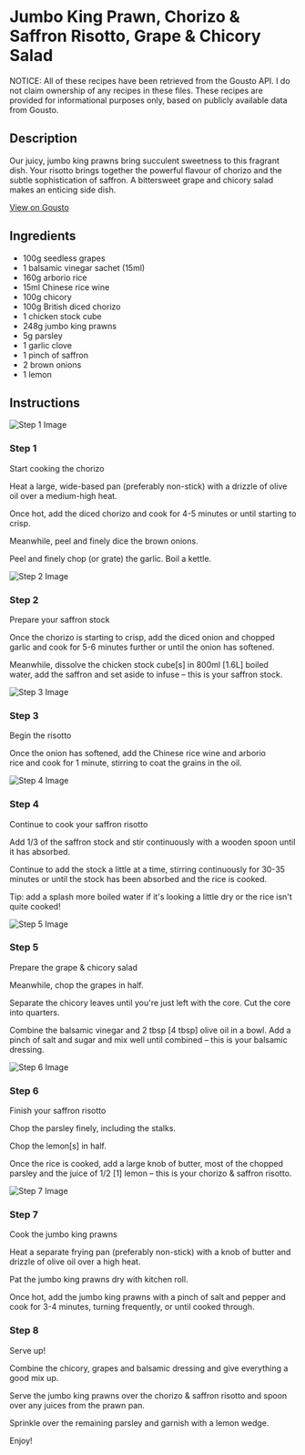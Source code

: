 # Jumbo King Prawn, Chorizo & Saffron Risotto, Grape & Chicory Salad

NOTICE: All of these recipes have been retrieved from the Gousto API. I do not claim ownership of any recipes in these files. These recipes are provided for informational purposes only, based on publicly available data from Gousto.

## Description

Our juicy, jumbo king prawns bring succulent sweetness to this fragrant dish. Your risotto brings together the powerful flavour of chorizo and the subtle sophistication of saffron. A bittersweet grape and chicory salad makes an enticing side dish.

[View on Gousto](https://www.gousto.co.uk/recipes/cookbook/jumbo-king-prawn-chorizo-saffron-risotto-grape-chicory-salad)

## Ingredients

- 100g seedless grapes
- 1 balsamic vinegar sachet (15ml)
- 160g arborio rice
- 15ml Chinese rice wine
- 100g chicory
- 100g British diced chorizo
- 1 chicken stock cube
- 248g jumbo king prawns
- 5g parsley
- 1 garlic clove
- 1 pinch of saffron
- 2 brown onions
- 1 lemon

## Instructions

![Step 1 Image](https://production-media.gousto.co.uk/cms/recipe-step-image/1512.-step-1-x200.jpg)

### Step 1

Start cooking the chorizo


Heat a large, wide-based pan (preferably non-stick) with a drizzle of olive oil over a medium-high heat.


Once hot, add the diced chorizo and cook for 4-5 minutes or until starting to crisp.


Meanwhile, peel and finely dice the brown <span class="text-highlight">onions</span>.


Peel and finely chop (or grate) the garlic. Boil a kettle.

![Step 2 Image](https://production-media.gousto.co.uk/cms/recipe-step-image/1512.-step-2-x200.jpg)

### Step 2

Prepare your saffron stock 


Once the chorizo is starting to crisp, add the diced onion and chopped garlic and cook for 5-6 minutes further or until the onion has softened.


Meanwhile, dissolve the chicken stock cube<span class="text-danger">[s]</span> in 800ml <span class="text-danger">[1.6L]</span> boiled water, add the saffron and set aside to infuse – this is your saffron stock.

![Step 3 Image](https://production-media.gousto.co.uk/cms/recipe-step-image/1512.-step-3-x200.jpg)

### Step 3

Begin the risotto 


Once the onion has softened, add the <span class="text-highlight">Chinese rice </span><span class="text-highlight">wine</span> <span class="text-highlight">and</span> arborio rice and cook for 1 minute, stirring to coat the grains in the oil.

![Step 4 Image](https://production-media.gousto.co.uk/cms/recipe-step-image/1512.-step-4-x200.jpg)

### Step 4

Continue to cook your saffron risotto


Add 1/3 of the saffron stock and stir continuously with a wooden spoon until it has absorbed.


Continue to add the stock a little at a time, stirring continuously for 30-35 minutes or until the stock has been absorbed and the rice is cooked.


Tip: add a splash more boiled water if it's looking a little dry or the rice isn't quite cooked!

![Step 5 Image](https://production-media.gousto.co.uk/cms/recipe-step-image/1512.-step-5-x200.jpg)

### Step 5

Prepare the grape &amp; chicory salad


Meanwhile, chop the grapes in half.


Separate the chicory leaves until you're just left with the core. Cut the core into quarters.


Combine the balsamic vinegar and 2 tbsp <span class="text-danger">[4 tbsp]</span> olive oil in a bowl. Add a pinch of salt and sugar and mix well until combined – this is your balsamic dressing.

![Step 6 Image](https://production-media.gousto.co.uk/cms/recipe-step-image/1512.-step-6-x200.jpg)

### Step 6

Finish your saffron risotto


Chop the parsley finely, including the stalks.


Chop the lemon<span class="text-danger">[s]</span> in half.


Once the rice is cooked, add a large knob of butter, most of the chopped parsley and the juice of 1/2 <span class="text-danger">[1]</span> lemon – this is your chorizo &amp; saffron risotto.

![Step 7 Image](https://production-media.gousto.co.uk/cms/recipe-step-image/1512.-step-7-x200.jpg)

### Step 7

Cook the jumbo king prawns


Heat a separate frying pan (preferably non-stick) with a knob of butter and drizzle of olive oil over a high heat.


Pat the jumbo king prawns dry with kitchen roll.


Once hot, add the jumbo king prawns with a pinch of salt and pepper and cook for 3-4 minutes, turning frequently, or until cooked through.

### Step 8

Serve <span class="text-highlight">up!</span>


Combine the chicory, grapes and balsamic dressing and give everything a good mix up.


Serve the jumbo king prawns over the chorizo &amp; saffron risotto and spoon over any juices from the prawn pan.


Sprinkle over the remaining parsley and garnish with a lemon wedge.


Enjoy!

